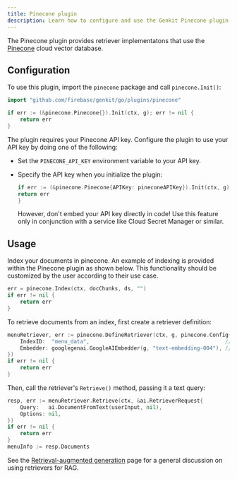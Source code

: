 ```yaml
---
title: Pinecone plugin
description: Learn how to configure and use the Genkit Pinecone plugin for Go to integrate with the Pinecone cloud vector database.
---
```


The Pinecone plugin provides retriever implementatons that use the
[Pinecone](https://www.pinecone.io/) cloud vector database.

## Configuration

To use this plugin, import the `pinecone` package and call `pinecone.Init()`:

```go
import "github.com/firebase/genkit/go/plugins/pinecone"
```

```go
if err := (&pinecone.Pinecone{}).Init(ctx, g); err != nil {
	return err
}
```

The plugin requires your Pinecone API key.
Configure the plugin to use your API key by doing one of the following:

- Set the `PINECONE_API_KEY` environment variable to your API key.

- Specify the API key when you initialize the plugin:

  ```go
  if err := (&pinecone.Pinecone{APIKey: pineconeAPIKey}).Init(ctx, g); err != nil {
  return err
  }
  ```

  However, don't embed your API key directly in code! Use this feature only
  in conjunction with a service like Cloud Secret Manager or similar.

## Usage

Index your documents in pinecone. An example of indexing is provided within the Pinecone plugin as shown below. This functionality should be customized by the user according to their use case.

```go
err = pinecone.Index(ctx, docChunks, ds, "")
if err != nil {
	return err
}
```

To retrieve documents from an index, first create a retriever
definition:

```go
menuRetriever, err := pinecone.DefineRetriever(ctx, g, pinecone.Config{
	IndexID:  "menu_data",                                           // Your Pinecone index
	Embedder: googlegenai.GoogleAIEmbedder(g, "text-embedding-004"), // Embedding model of your choice
})
if err != nil {
	return err
}
```

Then, call the retriever's `Retrieve()` method, passing it a text query:

```go
resp, err := menuRetriever.Retrieve(ctx, &ai.RetrieverRequest{
	Query:   ai.DocumentFromText(userInput, nil),
	Options: nil,
})
if err != nil {
	return err
}
menuInfo := resp.Documents
```

See the [Retrieval-augmented generation](/go/docs/rag) page for a general
discussion on using retrievers for RAG.
